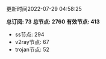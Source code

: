 更新时间2022-07-29 04:58:25

**总订阅: 73**
**总节点: 2760**
**有效节点: 413**
- ss节点: 294
- v2ray节点: 67
- trojan节点: 52

